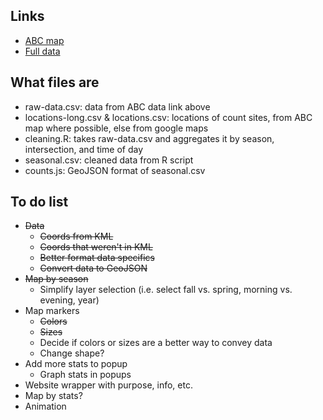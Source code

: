 Links
-----
* [ABC map](https://maps.google.com/maps/ms?msa=0&msid=207303117555710580147.0004cccef4743cbbddec0&ie=UTF8&t=m&ll=33.788849,-84.379463&spn=0.13696,0.219727&z=12&source=embed)
* [Full data](https://www.dropbox.com/sh/i1pdkccpto3rcgk/8kvUniSjZr)

What files are
--------------
* raw-data.csv: data from ABC data link above
* locations-long.csv & locations.csv: locations of count sites, from ABC map where possible, else from google maps
* cleaning.R: takes raw-data.csv and aggregates it by season, intersection, and time of day
* seasonal.csv: cleaned data from R script
* counts.js: GeoJSON format of seasonal.csv

To do list
----------
* ~~Data~~
	* ~~Coords from KML~~
	* ~~Coords that weren't in KML~~
	* ~~Better format data specifics~~
	* ~~Convert data to GeoJSON~~
* ~~Map by season~~
	* Simplify layer selection (i.e. select fall vs. spring, morning vs. evening, year)
* Map markers
	* ~~Colors~~
	* ~~Sizes~~
	* Decide if colors or sizes are a better way to convey data 
	* Change shape?
* Add more stats to popup
	* Graph stats in popups
* Website wrapper with purpose, info, etc.
* Map by stats?
* Animation


